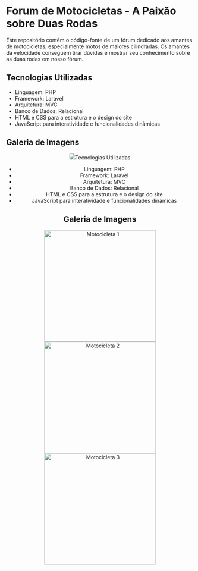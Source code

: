 # Forum de Motocicletas - A Paixão sobre Duas Rodas

Este repositório contém o código-fonte de um fórum dedicado aos amantes de motocicletas, especialmente motos de maiores cilindradas. Os amantes da velocidade conseguem tirar dúvidas e mostrar seu conhecimento sobre as duas rodas em nosso fórum.

## Tecnologias Utilizadas
- Linguagem: PHP
- Framework: Laravel
- Arquitetura: MVC
- Banco de Dados: Relacional
- HTML e CSS para a estrutura e o design do site
- JavaScript para interatividade e funcionalidades dinâmicas

## Galeria de Imagens

<div align="center">
    <img src="estecoútador/imagens/# Forum de Motocicletas - A Paixão sobre Duas Rodas

Este repositório contém o código-fonte de um fórum dedicado aos amantes de motocicletas, especialmente motos de maiores cilindradas. Os amantes da velocidade conseguem tirar dúvidas e mostrar seu conhecimento sobre as duas rodas em nosso fórum.

## Tecnologias Utilizadas
- Linguagem: PHP
- Framework: Laravel
- Arquitetura: MVC
- Banco de Dados: Relacional
- HTML e CSS para a estrutura e o design do site
- JavaScript para interatividade e funcionalidades dinâmicas

## Galeria de Imagens

<div align="center">
    <img src="[https://example.com/path/to/image1.jpg](https://jacaremoto.com.br/wp-content/uploads/2019/10/001-BMW-S1000RR-2020vern-942x800.jpg)" alt="Motocicleta 1" width="300">
    <img src="https://example.com/path/to/image2.jpg" alt="Motocicleta 2" width="300">
    <img src="https://example.com/path/to/image3.jpg" alt="Motocicleta 3" width="300">
</div>


